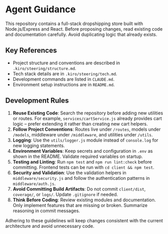 # Agent Guidance

This repository contains a full-stack dropshipping store built with Node.js/Express and React. Before proposing changes, read existing code and documentation carefully. Avoid duplicating logic that already exists.

## Key References
- Project structure and conventions are described in `.kiro/steering/structure.md`.
- Tech stack details are in `.kiro/steering/tech.md`.
- Development commands are listed in `CLAUDE.md`.
- Environment setup instructions are in `README.md`.

## Development Rules
1. **Reuse Existing Code**: Search the repository before adding new utilities or routes. For example, `services/cartService.js` already provides cart logic – prefer extending it rather than creating new cart helpers.
2. **Follow Project Conventions**: Routes live under `/routes`, models under `/models`, middleware under `/middleware`, and utilities under `/utils`.
3. **Logging**: Use the `utils/logger.js` module instead of `console.log` for new logging statements.
4. **Environment Variables**: Keep secrets and configuration in `.env` as shown in the README. Validate required variables on startup.
5. **Testing and Linting**: Run `npm test` and `npm run lint:check` before committing. Frontend tests can be run with `cd client && npm test`.
6. **Security and Validation**: Use the validation helpers in `middleware/security.js` and follow the authentication patterns in `middleware/auth.js`.
7. **Avoid Committing Build Artifacts**: Do not commit `client/dist`, `coverage/`, or `logs/`. Update `.gitignore` if needed.
8. **Think Before Coding**: Review existing modules and documentation. Only implement features that are missing or broken. Summarize reasoning in commit messages.

Adhering to these guidelines will keep changes consistent with the current architecture and avoid unnecessary code.
